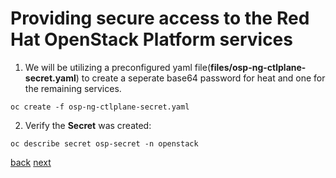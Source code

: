 # Providing secure access to the Red Hat OpenStack Platform services

1. We will be utilizing a preconfigured yaml file(**files/osp-ng-ctlplane-secret.yaml**)
to create a seperate base64 password for heat and one for the remaining
services.

```
oc create -f osp-ng-ctlplane-secret.yaml
```

2. Verify the **Secret** was created:

```
oc describe secret osp-secret -n openstack
```

[back](install-operators.md) [next](network-isolation.md)
